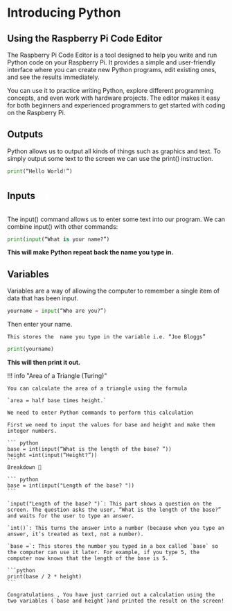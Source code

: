 # Introducing Python
<style>
  #readTextButton {
    padding: 10px 15px;
    font-size: 16px;
    cursor: pointer;
    background-color:transparent;
    color: white;
    border: none;
    border-radius: 5px;
  }

  #readTextButton:hover {
    background-color:transparent;
  }
</style>



## Using the Raspberry Pi Code Editor

The Raspberry Pi Code Editor is a tool designed to help you write and run Python code on your Raspberry Pi. It provides a simple and user-friendly interface where you can create new Python programs, edit existing ones, and see the results immediately. 

You can use it to practice writing Python, explore different programming concepts, and even work with hardware projects. The editor makes it easy for both beginners and experienced programmers to get started with coding on the Raspberry Pi.

## Outputs

Python allows us to output all kinds of things such as graphics and text. To simply output some text to the screen we can use the print() instruction. 

``` python
print(“Hello World!”)
```

## Inputs <button id="readTextButton">🔊</button>

The input() command allows us to enter some text into our program. We can combine input() with other commands: 

<script>
  document.getElementById("readTextButton").addEventListener("click", function() {
    var text = "Inputs. The input() command allows us to enter some text into our program. We can combine input() with other commands.For example: print, open bracket,input,open bracket“What is your name?”, closed bracket, closed bracket"
    ; // Replace with the text you want to be read
    var speech = new SpeechSynthesisUtterance(text);
    window.speechSynthesis.speak(speech);
  });
</script>

``` python
print(input(“What is your name?”)
```

**This will make Python repeat back the name you type in.**

## Variables

Variables are a way of allowing the computer to remember a single item of data that has been input.

``` python
yourname = input(“Who are you?”)
```

Then enter your name. 

`This stores the  name you type in the variable i.e. “Joe Bloggs”`

``` python
print(yourname) 
```

**This will then print it out.**

!!! info "Area of a Triangle (Turing)"

    You can calculate the area of a triangle using the formula 
    
    `area = half base times height.`
    
    We need to enter Python commands to perform this calculation

    First we need to input the values for base and height and make them integer numbers.

    ``` python
    base = int(input(“What is the length of the base? ”))
    height =int(input(“Height?”))
    ```
    Breakdown 🚨

    ``` python
    base = int(input("Length of the base? "))
    ```

    `input("Length of the base? ")`: This part shows a question on the screen. The question asks the user, “What is the length of the base?” and waits for the user to type an answer.

    `int()`: This turns the answer into a number (because when you type an answer, it’s treated as text, not a number).

    `base =`: This stores the number you typed in a box called `base` so the computer can use it later. For example, if you type 5, the computer now knows that the length of the base is 5.

    ```python
    print(base / 2 * height)
    ```

    Congratulations , You have just carried out a calculation using the two variables (`base and height`)and printed the result on the screen!







 
